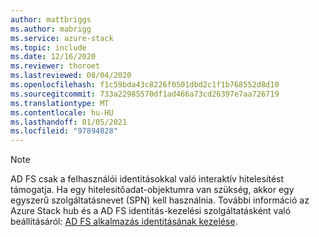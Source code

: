 ```yaml
---
author: mattbriggs
ms.author: mabrigg
ms.service: azure-stack
ms.topic: include
ms.date: 12/16/2020
ms.reviewer: thoroet
ms.lastreviewed: 08/04/2020
ms.openlocfilehash: f1c59bda43c8226f0501dbd2c1f1b768552d8d10
ms.sourcegitcommit: 733a22985570df1ad466a73cd26397e7aa726719
ms.translationtype: MT
ms.contentlocale: hu-HU
ms.lasthandoff: 01/05/2021
ms.locfileid: "97894828"
---
```

> [!Note]  
> AD FS csak a felhasználói identitásokkal való interaktív hitelesítést támogatja. Ha egy hitelesítőadat-objektumra van szükség, akkor egy egyszerű szolgáltatásnevet (SPN) kell használnia. További információ az Azure Stack hub és a AD FS identitás-kezelési szolgáltatásként való beállításáról: [AD FS alkalmazás identitásának kezelése](../operator/azure-stack-create-service-principals.md#manage-an-ad-fs-app-identity).